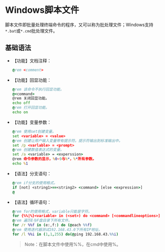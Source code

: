 # Windows脚本文件

[//]: # (__author__ = "Clark Aaron")

脚本文件即批量处理终端命令的程序，又可以称为批处理文件；Windows支持`*.bat`或`*.cmd`批处理文件。

## 基础语法

* 【功能】文档注释：

  ```cmd
  @rem <comment>
  ```

* 【功能】回显功能：

  ```cmd
  @rem 该命令不执行回显功能。
  @<command>
  @rem 关闭回显功能。
  echo off
  @rem 打开回显功能。
  echo on
  ```

* 【功能】变量参数：

  ```cmd
  @rem 使用set创建变量。
  set <variable> = <value>
  @rem 创建让用户输入变量带有提示符。提示符输出到标准输出中。
  set /p <varlable> = <prompt>
  @rem 创建数值表达式的变量。
  set /a <variable> = <experssion>
  @rem 命令参数的显示，%0~9与%*，%*所有参数。
  echo %1
  ```

* 【语法】分支语句：

  ```cmd
  @rem if分支的使用格式。
  if [not] <string1>==<string2> <command> [else <expression>]
  @
  ```

* 【语法】循环语句：

  ```cmd
  @rem for的使用格式，variable只能是字符。
  for {%%|%}<variable> in (<set>) do <command> [<commandlineoptions>]
  @rem 遍历E与F盘目录下所有文件。
  for /r %%f in (e:,f:) do (@each %%f)
  @rem 使用迭代器测试192.168.43.0下所有IP地址。
  for /l %%i in (1,1,255) do(@ping 192.168.43.%%i)
  ```

  > Note：在脚本文件中使用%%，在cmd中使用%。
